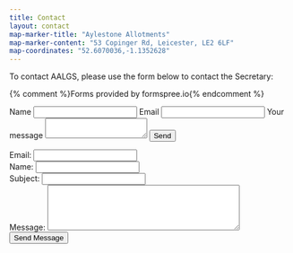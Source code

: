 ```yaml
---
title: Contact
layout: contact
map-marker-title: "Aylestone Allotments"
map-marker-content: "53 Copinger Rd, Leicester, LE2 6LF"
map-coordinates: "52.6070036,-1.1352628"
---
```


To contact AALGS, please use the form below to contact the Secretary:

{% comment %}Forms provided by formspree.io{% endcomment %}

<form action="http://formspree.io/{{ site.email }}"
      method="POST">
	<label>Name</label>
    <input type="text" name="name"> 
    <input type="text" name="_gotcha" style="display: none;">
	<label>Email</label>
    <input type="email" name="_replyto">
    <label>Your message</label>
	<textarea name="message"></textarea>
    <input type="submit" value="Send">
	<input type="hidden" name="_next" value="{{site.url}}{{site.baseurl}}/contact" />
</form>

<form action="https://allotmentmail.herokuapp.com/send">
  Email: <input type="text" name="name"><br>
  Name: <input type="text" name="email"><br>
  Subject: <input type="text" name="subject"><br>
  Message: <textarea name="message" cols="40" rows="5"></textarea>
  <input type="submit" value="Send Message">
</form> 